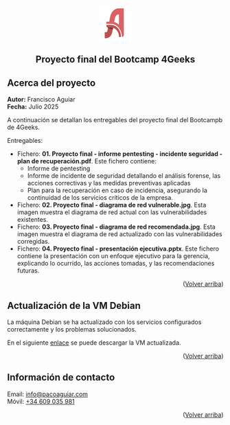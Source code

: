 <!-- 
Entrega del proyecto final del Bootcamp 4Geeks 
Autor: Francisco Aguiar
Fecha: julio 2025
-->
<a id="readme-top"></a>

<!-- PROJECT LOGO -->
<br />
<div align="center">
  <a href="https://github.com/othneildrew/Best-README-Template">
    <img src="images/logo_ati.png" alt="Logo" width="80" height="80">
  </a>
  <h2 align="center">Proyecto final del Bootcamp 4Geeks</h2>
</div>

## Acerca del proyecto

<strong>Autor:</strong> Francisco Aguiar
<br>
<strong>Fecha:</strong> Julio 2025
<br>

A continuación se detallan los entregables del proyecto final del Bootcampb de 4Geeks.

Entregables:
* Fichero: <strong>01. Proyecto final - informe pentesting - incidente seguridad - plan de recuperación.pdf</strong>. Este fichero contiene:
  * Informe de pentesting
  * Informe de incidente de seguridad detallando el análisis forense, las acciones correctivas y las medidas preventivas aplicadas
  * Plan para la recuperación en caso de incidencia, asegurando la continuidad de los servicios críticos de la empresa.
* Fichero: <strong>02. Proyecto final - diagrama de red vulnerable.jpg</strong>. Esta imagen muestra el diagrama de red actual con las vulnerabilidades existentes.
* Fichero: <strong>03. Proyecto final - diagrama de red recomendada.jpg</strong>. Esta imagen muestra el diagrama de red actualizado con las vulnerabilidades corregidas.
* Fichero: <strong>04. Proyecto final - presentación ejecutiva.pptx</strong>. Este fichero contiene la presentación con un enfoque ejecutivo para la gerencia, explicando lo ocurrido, las acciones tomadas, y las recomendaciones futuras.

<p align="right">(<a href="#readme-top">Volver arriba</a>)</p>

## Actualización de la VM Debian

La máquina Debian se ha actualizado con los servicios configurados correctamente y los problemas solucionados.

En el siguiente <a href="https://drive.google.com/file/d/1kiBepUGsdzZC7CzmG-8XA4mU-8IiF67o/view?usp=sharing">enlace</a> se puede descargar la VM actualizada.

<p align="right">(<a href="#readme-top">Volver arriba</a>)</p>

## Información de contacto

Email: <a href="mailto:info@pacoaguiar.com">info@pacoaguiar.com</a>
<br>
Móvil: <a href="tel:+34609035981">+34 609 035 981</a>

<p align="right">(<a href="#readme-top">Volver arriba</a>)</p>
